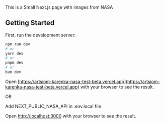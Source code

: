 This is a Small Next.js page with images from NASA

## Getting Started

First, run the development server:

```bash
npm run dev
# or
yarn dev
# or
pnpm dev
# or
bun dev
```

Open [https://artsiom-karenka-nasa-test-beta.vercel.app](https://artsiom-karenka-nasa-test-beta.vercel.app) with your browser to see the result.

OR

Add NEXT_PUBLIC_NASA_API in .env.local file

Open [http://localhost:3000](http://localhost:3000) with your browser to see the result.

